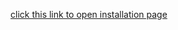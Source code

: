 [click this link to open installation page](http://htmlpreview.github.io/?https://github.com/cordaware/bestinformed-releases/blob/master/Beta%201.0/Client/IOS64/index.html)